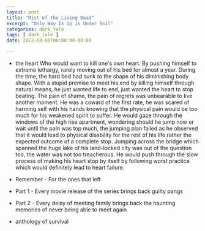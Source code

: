 ```yaml
---
layout: post
title: "Mist of the Living Dead"
excerpt: "Only Way Is Up is Under Soil"
categories: dark_tale
tags: [ dark_tale ]
date: 2022-08-06T00:00:00-00:00

---
```

* the heart
Who would want to kill one's own heart. By pushing himself to extreme lethargy, rarely moving out of his bed for almost a year. During the time, the hard bed had sunk to the shape of his diminishing body shape.
With a stupid premise to meet his end by killing himself through natural means, he just wanted life to end, just wanted the heart to stop beating. The pain of shame, the pain of regrets was unbearable to live another moment. He was a coward of the first rate, he was scared of harming self with his hands knowing that the physical pain  would be too much for his weakened spirit to suffer. He would gaze through the windows of the high rise apartment, wondering should he jump now or wait until the pain was top much, the jumping plan failed as he observed that it would lead to physical disability for the rest of his life rather the expected outcome of a complete stop. Jumping across the bridge which spanned the huge lake of his land-locked city was out of the question too, the water was not too treacherous. He would push through the slow process of making his heart stop by itself by following worst practice which would definitely lead to heart failure.

* Remember - For the ones that left
* Part 1 - Every movie release of the series brings back guilty pangs

* Part 2 - Every delay of meeting family brings back the haunting memories of never being able to meet again

* anthology of survival
